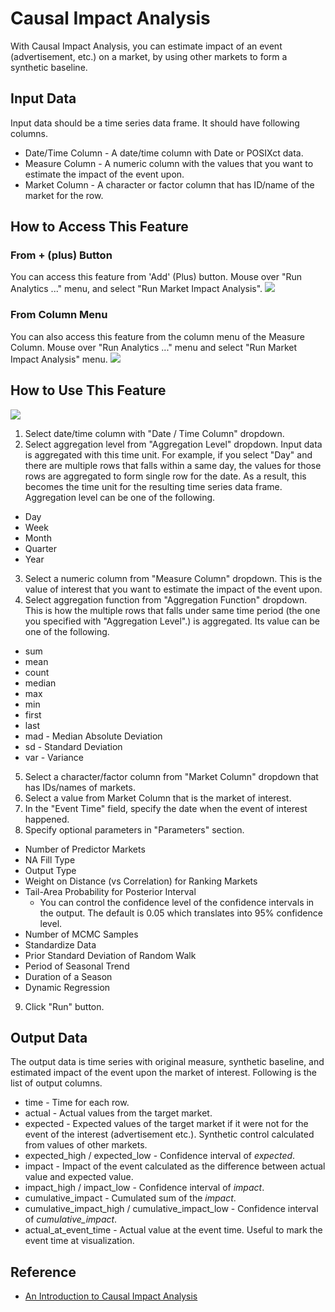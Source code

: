 # Causal Impact Analysis

With Causal Impact Analysis, you can estimate impact of an event (advertisement, etc.) on a market, by using other markets to form a synthetic baseline.

## Input Data
Input data should be a time series data frame. It should have following columns.
  * Date/Time Column - A date/time column with Date or POSIXct data.
  * Measure Column - A numeric column with the values that you want to estimate the impact of the event upon.
  * Market Column - A character or factor column that has ID/name of the market for the row.

## How to Access This Feature

### From + (plus) Button
You can access this feature from 'Add' (Plus) button. Mouse over "Run Analytics ..." menu, and select "Run Market Impact Analysis".
![](images/causal_impact_menu.png)

### From Column Menu
You can also access this feature from the column menu of the Measure Column. Mouse over "Run Analytics ..." menu and select "Run Market Impact Analysis" menu.
![](images/causal_impact_column_menu.png)

## How to Use This Feature

![](images/causal_impact_dialog.png)
1. Select date/time column with "Date / Time Column" dropdown.
2. Select aggregation level from "Aggregation Level" dropdown. Input data is aggregated with this time unit. For example, if you select "Day" and there are multiple rows that falls within a same day, the values for those rows are aggregated to form single row for the date. As a result, this becomes the time unit for the resulting time series data frame. Aggregation level can be one of the following.
  * Day
  * Week
  * Month
  * Quarter
  * Year
3. Select a numeric column from "Measure Column" dropdown. This is the value of interest that you want to estimate the impact of the event upon.
4. Select aggregation function from "Aggregation Function" dropdown. This is how the multiple rows that falls under same time period (the one you specified with "Aggregation Level".) is aggregated. Its value can be one of the following.
  * sum
  * mean
  * count
  * median
  * max
  * min
  * first
  * last
  * mad - Median Absolute Deviation
  * sd - Standard Deviation
  * var - Variance
5. Select a character/factor column from "Market Column" dropdown that has IDs/names of markets.
6. Select a value from Market Column that is the market of interest.
7. In the "Event Time" field, specify the date when the event of interest happened.
8. Specify optional parameters in "Parameters" section.
  * Number of Predictor Markets
  * NA Fill Type
  * Output Type
  * Weight on Distance (vs Correlation) for Ranking Markets
  * Tail-Area Probability for Posterior Interval
    * You can control the confidence level of the confidence intervals in the output. The default is 0.05 which translates into 95% confidence level. 
  * Number of MCMC Samples
  * Standardize Data
  * Prior Standard Deviation of Random Walk
  * Period of Seasonal Trend
  * Duration of a Season
  * Dynamic Regression
9. Click "Run" button.

## Output Data
The output data is time series with original measure, synthetic baseline, and estimated impact of the event upon the market of interest.
Following is the list of output columns.
* time - Time for each row.
* actual - Actual values from the target market.
* expected - Expected values of the target market if it were not for the event of the interest (advertisement etc.). Synthetic control calculated from values of other markets.
* expected_high / expected_low - Confidence interval of _expected_.
* impact - Impact of the event calculated as the difference between actual value and expected value.
* impact_high / impact_low - Confidence interval of _impact_.
* cumulative_impact - Cumulated sum of the _impact_.
* cumulative_impact_high / cumulative_impact_low - Confidence interval of _cumulative_impact_.
* actual_at_event_time - Actual value at the event time. Useful to mark the event time at visualization.

## Reference
* [An Introduction to Causal Impact Analysis](https://blog.exploratory.io/an-introduction-to-causal-impact-analysis-a57bce54078e)
